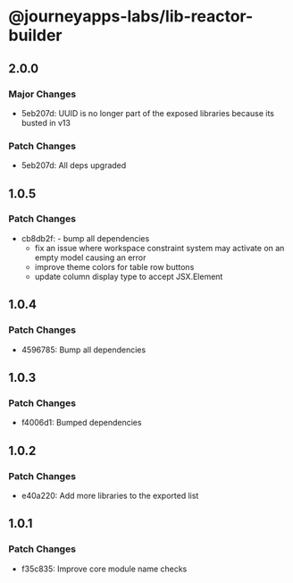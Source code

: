 # @journeyapps-labs/lib-reactor-builder

## 2.0.0

### Major Changes

- 5eb207d: UUID is no longer part of the exposed libraries because its busted in v13

### Patch Changes

- 5eb207d: All deps upgraded

## 1.0.5

### Patch Changes

- cb8db2f: - bump all dependencies
  - fix an issue where workspace constraint system may activate on an empty model causing an error
  - improve theme colors for table row buttons
  - update column display type to accept JSX.Element

## 1.0.4

### Patch Changes

- 4596785: Bump all dependencies

## 1.0.3

### Patch Changes

- f4006d1: Bumped dependencies

## 1.0.2

### Patch Changes

- e40a220: Add more libraries to the exported list

## 1.0.1

### Patch Changes

- f35c835: Improve core module name checks
